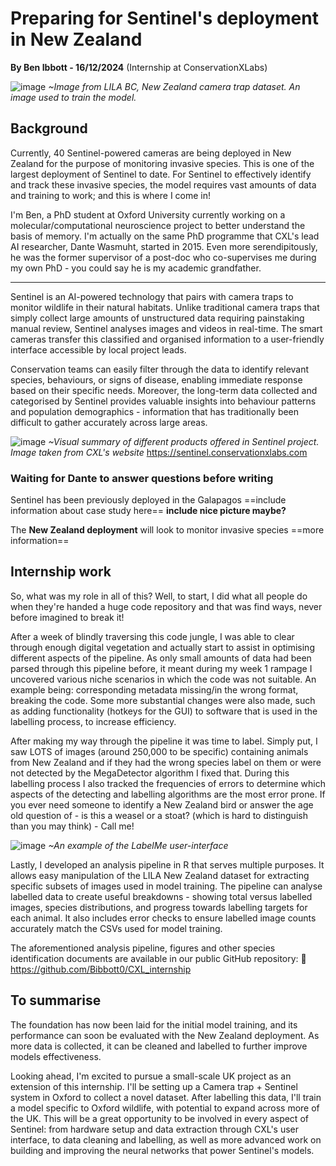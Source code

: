 # Preparing for Sentinel's deployment in New Zealand

**By Ben Ibbott - 16/12/2024**
(Internship at ConservationXLabs)

![image](https://github.com/user-attachments/assets/39733f72-1050-4e9d-b896-4a66ee26ff80)
*~Image from LILA BC, New Zealand camera trap dataset. An image used to train the model.*

## Background
Currently, 40 Sentinel-powered cameras are being deployed in New Zealand for the purpose of monitoring invasive species. This is one of the largest deployment of Sentinel to date. For Sentinel to effectively identify and track these invasive species, the model requires vast amounts of data and training to work; and this is where I come in!

I'm Ben, a PhD student at Oxford University currently working on a molecular/computational neuroscience project to better understand the basis of memory. I'm actually on the same PhD programme that CXL's lead AI researcher, Dante Wasmuht, started in 2015. Even more serendipitously, he was the former supervisor of a post-doc who co-supervises me during my own PhD - you could say he is my academic grandfather.

---

Sentinel is an AI-powered technology that pairs with camera traps to monitor wildlife in their natural habitats. Unlike traditional camera traps that simply collect large amounts of unstructured data requiring painstaking manual review, Sentinel analyses images and videos in real-time. The smart cameras transfer this classified and organised information to a user-friendly interface accessible by local project leads.

Conservation teams can easily filter through the data to identify relevant species, behaviours, or signs of disease, enabling immediate response based on their specific needs. Moreover, the long-term data collected and categorised by Sentinel provides valuable insights into behaviour patterns and population demographics - information that has traditionally been difficult to gather accurately across large areas.

![image](https://github.com/user-attachments/assets/e57287cc-aa18-472c-9f05-b7f855362d18)
*~Visual summary of different products offered in Sentinel project. Image taken from CXL's website*
	https://sentinel.conservationxlabs.com

### Waiting for Dante to answer questions before writing 
Sentinel has been previously deployed in the Galapagos 
==include information about case study here==
**include nice picture maybe?**

The **New Zealand deployment** will look to monitor invasive species 
==more information==

## Internship work
So, what was my role in all of this? Well, to start, I did what all people do when they're handed a huge code repository and that was find ways, never before imagined to break it! 

After a week of blindly traversing this code jungle, I was able to clear through enough digital vegetation and actually start to assist in optimising different aspects of the pipeline. As only small amounts of data had been parsed through this pipeline before, it meant during my week 1 rampage I uncovered various niche scenarios in which the code was not suitable. An example being: corresponding metadata missing/in the wrong format, breaking the code. Some more substantial changes were also made, such as adding functionality (hotkeys for the GUI) to software that is used in the labelling process, to increase efficiency.

After making my way through the pipeline it was time to label. Simply put, I saw LOTS  of images (around 250,000 to be specific) containing animals from New Zealand and if they had the wrong species label on them or were not detected by the MegaDetector algorithm I fixed that. During this labelling process I also tracked the frequencies of errors to determine which aspects of the detecting and labelling algorithms are the most error prone.
If you ever need someone to identify a New Zealand bird or answer the age old question of - is this a weasel or a stoat? (which is hard to distinguish than you may think) - Call me!

![image](https://github.com/user-attachments/assets/14003ea1-4a29-4b3d-bd49-3ad3dcb8a69a)
*~An example of the LabelMe user-interface*

Lastly, I developed an analysis pipeline in R that serves multiple purposes. It allows easy manipulation of the LILA New Zealand dataset for extracting specific subsets of images used in model training. The pipeline can analyse labelled data to create useful breakdowns - showing total versus labelled images, species distributions, and progress towards labelling targets for each animal. It also includes error checks to ensure labelled image counts accurately match the CSVs used for model training.

The aforementioned analysis pipeline, figures and other species identification documents are available in our public GitHub repository: 🔗 https://github.com/Bibbott0/CXL_internship

## To summarise
The foundation has now been laid for the initial model training, and its performance can soon be evaluated with the New Zealand deployment. As more data is collected, it can be cleaned and labelled to further improve models effectiveness.

Looking ahead, I'm excited to pursue a small-scale UK project as an extension of this internship. I'll be setting up a Camera trap + Sentinel system in Oxford to collect a novel dataset. After labelling this data, I'll train a model specific to Oxford wildlife, with potential to expand across more of the UK. This will be a great opportunity to be involved in every aspect of Sentinel: from hardware setup and data extraction through CXL's user interface, to data cleaning and labelling, as well as more advanced work on building and improving the neural networks that power Sentinel's models.

